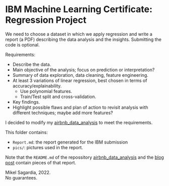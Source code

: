 # IBM Machine Learning Certificate: Regression Project

We need to choose a dataset in which we apply regression and write a report (a PDF) describing the data analysis and the insights. Submitting the code is optional.

Requirements:

- Describe the data.
- Main objective of the analysis; focus on prediction or interpretation?
- Summary of data exploration, data cleaning, feature engineering.
- At least 3 variations of linear regression, best chosen in terms of accuracy/explainability.
	- Use polynomial features.
	- Train/Test split and cross-validation.
- Key findings.
- Highlight possible flaws and plan of action to revisit analysis with different techniques; maybe add more features?

I decided to modify my [airbnb_data_analysis](https://github.com/mxagar/airbnb_data_analysis) to meet the requirements.

This folder contains:

- `Report.md`: the report generated for the IBM submission
- `pics/`: pictures used in the report.

Note that the `README.md` of the repossitory [airbnb_data_analysis](https://github.com/mxagar/airbnb_data_analysis) and the [blog post](https://mikelsagardia.io/blog/airbnb-spain-basque-data-analysis.html) contain pieces of that report.

Mikel Sagardia, 2022.  
No guarantees.
